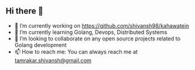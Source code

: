 ## Hi there 👋

- 🔭 I’m currently working on https://github.com/shivansh98/kahawatein
- 🌱 I’m currently learning Golang, Devops, Distributed Systems
- 👯 I’m looking to collaborate on any open source projects related to Golang development
- 📫 How to reach me: You can always reach me at tamrakar.shivansh@gmail.com

